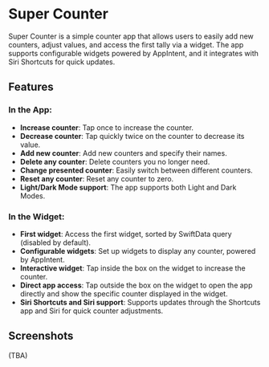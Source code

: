 # Super Counter

Super Counter is a simple counter app that allows users to easily add new counters, adjust values, and access the first tally via a widget. The app supports configurable widgets powered by AppIntent, and it integrates with Siri Shortcuts for quick updates.

## Features

### In the App:
- **Increase counter**: Tap once to increase the counter.
- **Decrease counter**: Tap quickly twice on the counter to decrease its value.
- **Add new counter**: Add new counters and specify their names.
- **Delete any counter**: Delete counters you no longer need.
- **Change presented counter**: Easily switch between different counters.
- **Reset any counter**: Reset any counter to zero.
- **Light/Dark Mode support**: The app supports both Light and Dark Modes.

### In the Widget:
- **First widget**: Access the first widget, sorted by SwiftData query (disabled by default).
- **Configurable widgets**: Set up widgets to display any counter, powered by AppIntent.
- **Interactive widget**: Tap inside the box on the widget to increase the counter.
- **Direct app access**: Tap outside the box on the widget to open the app directly and show the specific counter displayed in the widget.
- **Siri Shortcuts and Siri support**: Supports updates through the Shortcuts app and Siri for quick counter adjustments.

## Screenshots

(TBA)
